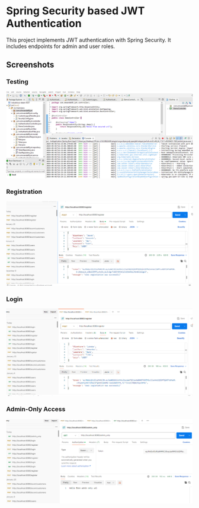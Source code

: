 # Spring Security based JWT Authentication

This project implements JWT authentication with Spring Security. It includes endpoints for admin and user roles.

## Screenshots

### Testing
![Testing](screenshots/testing.PNG)

### Registration
![REGISTER](screenshots/register.PNG)

### Login
![LOGIN](screenshots/login.PNG)

### Admin-Only Access
![admin only](screenshots/admin-only.PNG)
